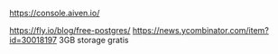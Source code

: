 https://console.aiven.io/

https://fly.io/blog/free-postgres/
https://news.ycombinator.com/item?id=30018197
3GB storage gratis
